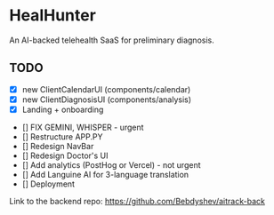 # HealHunter

An AI-backed telehealth SaaS for preliminary diagnosis.

## TODO

- [x] new ClientCalendarUI (components/calendar)
- [x] new ClientDiagnosisUI (components/analysis)
- [x] Landing + onboarding
- [] FIX GEMINI, WHISPER - urgent
- [] Restructure APP.PY
- [] Redesign NavBar
- [] Redesign Doctor's UI
- [] Add analytics (PostHog or Vercel) - not urgent
- [] Add Languine AI for 3-language translation
- [] Deployment

Link to the backend repo: https://github.com/Bebdyshev/aitrack-back